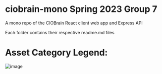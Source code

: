 # ciobrain-mono Spring 2023 Group 7
A mono repo of the CIOBrain React client web app and Express API

Each folder contains their respective readme.md files

# Asset Category Legend:
![image](https://user-images.githubusercontent.com/63477484/235227029-0f530e5c-b5ee-411d-a568-4e9214fe8879.png)
